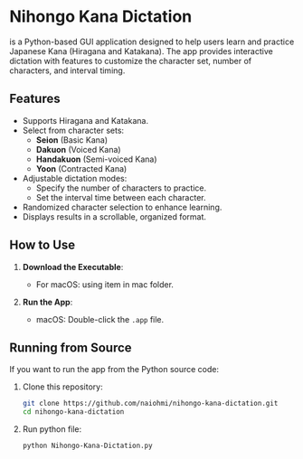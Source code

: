 # Nihongo Kana Dictation
is a Python-based GUI application designed to help users learn and practice Japanese Kana (Hiragana and Katakana). 
The app provides interactive dictation with features to customize the character set, number of characters, and interval timing.

## Features
- Supports Hiragana and Katakana.
- Select from character sets:
  - **Seion** (Basic Kana)
  - **Dakuon** (Voiced Kana)
  - **Handakuon** (Semi-voiced Kana)
  - **Yoon** (Contracted Kana)
- Adjustable dictation modes:
  - Specify the number of characters to practice.
  - Set the interval time between each character.
- Randomized character selection to enhance learning.
- Displays results in a scrollable, organized format.

## How to Use
1. **Download the Executable**:
   - For macOS: using item in mac folder.

2. **Run the App**:
   - macOS: Double-click the `.app` file.

## Running from Source
If you want to run the app from the Python source code:
1. Clone this repository:
   ```bash
   git clone https://github.com/naiohmi/nihongo-kana-dictation.git
   cd nihongo-kana-dictation

2. Run python file:
   ```bash
   python Nihongo-Kana-Dictation.py
